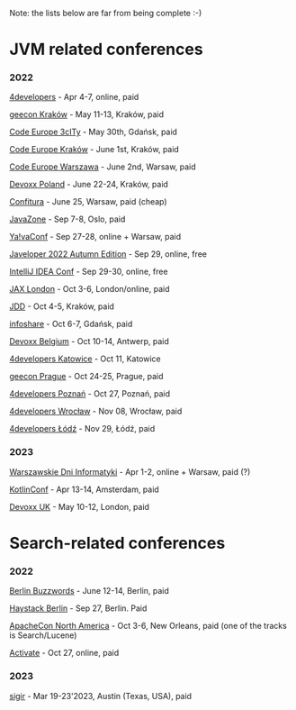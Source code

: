 Note: the lists below are far from being complete :-)

# JVM related conferences

### 2022

[4developers](https://4developers.org.pl/4developers-2022-online/) - Apr 4-7, online, paid

[geecon Kraków](https://2022.geecon.org/) - May 11-13, Kraków, paid

[Code Europe 3cITy](https://www.codeeurope.pl/) - May 30th, Gdańsk, paid

[Code Europe Kraków](https://www.codeeurope.pl/) - June 1st, Kraków, paid

[Code Europe Warszawa](https://www.codeeurope.pl/) - June 2nd, Warsaw, paid

[Devoxx Poland](https://devoxx.pl/) - June 22-24, Kraków, paid

[Confitura](https://confitura.pl/) - June 25, Warsaw, paid (cheap)

[JavaZone](https://javazone.no/) - Sep 7-8, Oslo, paid

[Ya!vaConf](https://yavaconf.com/) - Sep 27-28, online + Warsaw, paid

[Javeloper 2022 Autumn Edition](https://javeloper.pl/) - Sep 29, online, free

[IntelliJ IDEA Conf](https://pages.jetbrains.com/intellij-idea-conf-2022/) - Sep 29-30, online, free

[JAX London](https://jaxlondon.com/) - Oct 3-6, London/online, paid

[JDD](https://jdd.org.pl/) - Oct 4-5, Kraków, paid

[infoshare](https://infoshare.pl/conference/speakers/) - Oct 6-7, Gdańsk, paid

[Devoxx Belgium](https://devoxx.be/) - Oct 10-14, Antwerp, paid

[4developers Katowice](https://4developers.org.pl/) - Oct 11, Katowice

[geecon Prague](https://2022.geecon.cz/) - Oct 24-25, Prague, paid

[4developers Poznań](https://4developers.org.pl/) - Oct 27, Poznań, paid

[4developers Wrocław](https://4developers.org.pl/) - Nov 08, Wrocław, paid

[4developers Łódź](https://4developers.org.pl/) - Nov 29, Łódź, paid

### 2023

[Warszawskie Dni Informatyki](https://warszawskiedniinformatyki.pl/) - Apr 1-2, online + Warsaw, paid (?)

[KotlinConf](https://kotlinconf.com/) - Apr 13-14, Amsterdam, paid

[Devoxx UK](https://www.devoxx.co.uk/) - May 10-12, London, paid

# Search-related conferences

### 2022

[Berlin Buzzwords](https://2022.berlinbuzzwords.de/) - June 12-14, Berlin, paid

[Haystack Berlin](https://haystackconf.com/) - Sep 27, Berlin. Paid

[ApacheCon North America](https://www.apachecon.com/acna2022/index.html) - Oct 3-6, New Orleans, paid (one of the tracks is Search/Lucene)

[Activate](https://www.activate-conf.com/) - Oct 27, online, paid

### 2023

[sigir](https://sigir.org/chiir2023/) - Mar 19-23'2023, Austin (Texas, USA), paid

